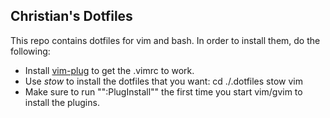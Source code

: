 Christian's Dotfiles
----------------------------------

This repo contains dotfiles for vim and bash. In order to install them, do the
following:

* Install [vim-plug](https://github.com/junegunn/vim-plug) to get the .vimrc to
  work.
* Use *stow* to install the dotfiles that you want:
      cd ./.dotfiles
      stow vim
* Make sure to run "":PlugInstall"" the first time you start vim/gvim to install
  the plugins.

